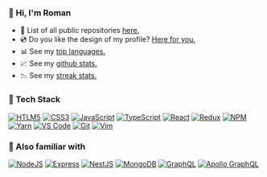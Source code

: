 ### :ramen: Hi, I'm Roman

- :dvd: List of all public repositories [here.][profile-repositories]
- :cd: Do you like the design of my profile? [Here for you.][profile-readme]
- :bar_chart: See my [top languages.][profile-langs-statistic]
- :chart_with_upwards_trend: See my [github stats.][profile-common-statistic]
- :chart_with_downwards_trend: See my [streak stats.][profile-streak-statistic]

### :toolbox: Tech Stack

[![HTLM5][shield-html]][link-html]
[![CSS3][shield-css]][link-css]
[![JavaScript][shield-javascript]][link-javascript]
[![TypeScript][shield-typescript]][link-typescript]
[![React][shield-react]][link-react]
[![Redux][shield-redux]][link-redux]
[![NPM][shield-npm]][link-npm]
[![Yarn][shield-yarn]][link-yarn]
[![VS Code][shield-vscode]][link-vscode]
[![Git][shield-git]][link-git]
[![Vim][shield-vim]][link-vim]

### :wrench: Also familiar with

[![NodeJS][shield-nodejs]][link-nodejs]
[![Express][shield-expressjs]][link-expressjs]
[![NestJS][shield-nestjs]][link-nestjs]
[![MongoDB][shield-mongodb]][link-mongodb]
[![GraphQL][shield-graphql]][link-graphql]
[![Apollo GraphQL][shield-apollo-graphql]][link-apollo-graphql]

[//]: # '[![Jest][shield-jest]][link-jest]'
[//]: # '[![Webpack][shield-webpack]][link-webpack]'

<!--!! Profile Information Links !!-->

[profile]: https://github.com/iibe
[profile-repositories]: https://github.com/iibe?tab=repositories
[profile-readme]: https://github.com/iibe/iibe/blob/master/README.md
[profile-langs-statistic]: https://github-readme-stats.vercel.app/api/top-langs?username=iibe&show_icons=true&locale=en&layout=compact
[profile-common-statistic]: https://github-readme-stats.vercel.app/api?username=iibe&show_icons=true&locale=en
[profile-streak-statistic]: https://github-readme-streak-stats.herokuapp.com/?user=iibe

<!--!! Technology Badge Link Structure !!-->
<!--?? https://img.shields.io/badge/<TXT_L>-<TXT_R>-<BGC_R>?labelColor=<BGC_L>&logo=<ICON>&logoColor=<ICON_COLOR>&logoWidth=30&style=flat-square -->
<!--** <TXT_L> === EMPTY STRING -->
<!--** <ICON_COLOR> === BLACK OR WHITE (https://simpleicons.org/) -->
<!--** <BGC_R> === ICON ORIGIN COLOR> -->
<!--** <BGC_L> === BG_R * [ DARKEN 20% ] > -->

[shield-html]: https://img.shields.io/badge/-HTML5-E34F26?labelColor=E34F26&logo=html5&logoColor=white&style=flat-square
[shield-css]: https://img.shields.io/badge/-CSS3-1572B6?labelColor=1572B6&logo=css3&logoColor=white&style=flat-square
[shield-sass]: https://img.shields.io/badge/-SASS-CC6699?labelColor=CC6699&logo=sass3&logoColor=white&style=flat-square
[shield-javascript]: https://img.shields.io/badge/-JavaScript-F7DF1E?labelColor=F7DF1E&logo=javascript&logoColor=white&style=flat-square
[shield-typescript]: https://img.shields.io/badge/-TypeScript-3178C6?labelColor=3178C6&logo=typescript&logoColor=white&style=flat-square
[shield-react]: https://img.shields.io/badge/-React-61DAFB?labelColor=61DAFB&logo=react&logoColor=white&style=flat-square
[shield-redux]: https://img.shields.io/badge/-Redux-764ABC?labelColor=764ABC&logo=redux&logoColor=white&style=flat-square
[shield-graphql]: https://img.shields.io/badge/-GraphQL-E10098?labelColor=E10098&logo=graphql&logoColor=white&style=flat-square
[shield-apollo-graphql]: https://img.shields.io/badge/-Apollo%20GraphQL-311C87?labelColor=311C87&logo=apollo-graphql&logoColor=white&style=flat-square
[shield-nodejs]: https://img.shields.io/badge/-NodeJS-339933?labelColor=339933&logo=node.js&logoColor=white&style=flat-square
[shield-expressjs]: https://img.shields.io/badge/-Express-000000?labelColor=000000&logo=express&logoColor=white&style=flat-square
[shield-nestjs]: https://img.shields.io/badge/-NestJS-E0234E?labelColor=E0234E&logo=nestjs&logoColor=white&style=flat-square
[shield-mongodb]: https://img.shields.io/badge/-MongoDB-47A248?labelColor=47A248&logo=mongodb&logoColor=white&style=flat-square
[shield-webpack]: https://img.shields.io/badge/-Webpack-8DD6F9?labelColor=8DD6F9&logo=webpack&logoColor=white&style=flat-square
[shield-jest]: https://img.shields.io/badge/-Jest-C21325?labelColor=C21325&logo=jest&logoColor=white&style=flat-square
[shield-npm]: https://img.shields.io/badge/-NPM-CB3837?labelColor=CB3837&logo=npm&logoColor=white&style=flat-square
[shield-yarn]: https://img.shields.io/badge/-Yarn-2C8EBB?labelColor=2C8EBB&logo=yarn&logoColor=white&style=flat-square
[shield-vscode]: https://img.shields.io/badge/-VSCode-007ACC?labelColor=007ACC&logo=visual-studio-code&logoColor=white&style=flat-square
[shield-git]: https://img.shields.io/badge/-Git-F05032?labelColor=F05032&logo=git&logoColor=white&style=flat-square
[shield-vim]: https://img.shields.io/badge/-Vim-019733?labelColor=019733&logo=vim&logoColor=white&style=flat-square

<!--!! Technology Documentation Links !!-->

[link-html]: https://developer.mozilla.org/en-US/docs/Web/HTML
[link-css]: https://developer.mozilla.org/en-US/docs/Web/CSS
[link-sass]: https://sass-lang.com
[link-javascript]: https://javascript.info
[link-typescript]: https://www.typescriptlang.org
[link-react]: https://reactjs.org
[link-redux]: https://redux.js.org
[link-graphql]: https://graphql.org
[link-apollo-graphql]: https://www.apollographql.com
[link-jest]: https://jestjs.io/
[link-webpack]: https://webpack.js.org
[link-nodejs]: https://nodejs.org
[link-expressjs]: https://expressjs.com
[link-nestjs]: https://nestjs.com/
[link-mongodb]: https://www.mongodb.com/
[link-npm]: https://www.npmjs.com
[link-yarn]: https://yarnpkg.com
[link-vscode]: https://code.visualstudio.com
[link-git]: https://git-scm.com
[link-vim]: https://www.vim.org
[link-github]: https://github.com
[link-figma]: https://www.figma.com
[link-postman]: https://www.postman.com
[link-heroku]: https://dashboard.heroku.com
[link-netlify]: https://www.netlify.com
[link-parcel]: https://parceljs.org
[link-surgesh]: https://surge.sh
[link-firebase]: https://firebase.google.com
